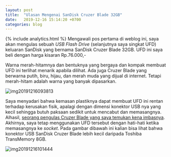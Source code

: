 ```yaml
---
layout: post
title:  "Ulasan Mengenai SanDisk Cruzer Blade 32GB"
date:   2019-12-16 15:14:20 +0700
categories: blog
---
```

{% include analytics.html %}
Mengawali pos pertama di weblog ini, saya akan mengulas sebuah _USB Flash Drive_ (selanjutnya saya singkat UFD) keluaran SanDisk yang bernama SanDisk Cruzer Blade 32GB. UFD ini saya beli dengan harga kisaran Rp.76.000,-

Warna merah-hitamnya dan bentuknya yang bergaya dan kompak membuat UFD ini terlihat menarik apabila dilihat. Ada juga Cruzer Blade yang berwarna putih, biru, hijau, dan merah muda yang dijual di internet. Tetapi merah-hitam adalah warna yang banyak dipasarkan.

![img20191216093813](https://adhiansyahancha.files.wordpress.com/2019/12/img20191216093813.jpg?w=500)

Saya menyadari bahwa kemasan plastiknya dapat membuat UFD ini rentan terhadap kerusakan fisik, apalagi dengan dimensi konektor USB nya yang kecil sehingga butuh paksaan sedikit untuk mencabut dan memasangnya. Alhasil, [seorang pengulas Cruzer Blade yang saya temukan kena imbasnya](http://commonemitter.blogspot.com/2012/07/review-sandisk-cruzer-blade-4gb-usb.html). Akhirnya, saya tetap menggunakan UFD tersebut dengan hati-hati ketika memasangnya ke _socket_. Pada gambar dibawah ini kalian bisa lihat bahwa konektor USB SanDisk Cruzer Blade lebih kecil daripada Toshiba TransMemory 8GB.

![img20191216101444](https://adhiansyahancha.files.wordpress.com/2019/12/img20191216101444.jpg?w=500)
